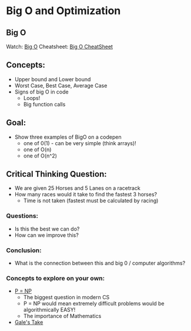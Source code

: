 # Big O and Optimization

## Big O

Watch: [Big O](https://www.youtube.com/watch?v=v4cd1O4zkGw)
Cheatsheet: [Big O CheatSheet](http://bigocheatsheet.com/)

## Concepts:
- Upper bound and Lower bound 
- Worst Case, Best Case, Average Case
- Signs of big O in code
   - Loops!
   - Big function calls

## Goal:

- Show three examples of BigO on a codepen
  - one of 0(1) - can be very simple (think arrays)! 
  - one of O(n)
  - one of O(n^2)

## Critical Thinking Question:

- We are given 25 Horses and 5 Lanes on a racetrack
- How many races would it take to find the fastest 3 horses?
   - Time is not taken (fastest must be calculated by racing)

### Questions:
- Is this the best we can do?
- How can we improve this?

### Conclusion:
- What is the connection between this and big 0 / computer algorithms?

### Concepts to explore on your own:
- [P = NP](https://en.wikipedia.org/wiki/P_versus_NP_problem)
   - The biggest question in modern CS
   - P = NP would mean extremely difficult problems would be algorithmically EASY!
   - The importance of Mathematics 
- [Gale's Take](https://www.youtube.com/watch?v=v4cd1O4zkGw)